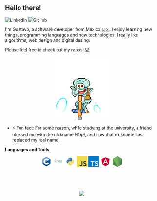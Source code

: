 ## Hello there!

[<img alt="LinkedIn" width="22px" src="https://cdn.jsdelivr.net/npm/simple-icons@v3/icons/linkedin.svg" />][linkedin]
[<img alt="GitHub" width="22px" src="https://cdn.jsdelivr.net/npm/simple-icons@v3/icons/github.svg" />][github]

[linkedin]: https://www.linkedin.com/in/gustavo-rueda/
[github]: https://github.com/GustavoRuedaEnriquez
 
I'm Gustavo, a software developer from Mexico 🇲🇽. I enjoy learning new things, programming languages and new technologies. I really like algorithms, web design and digital desing.

Please feel free to check out my repos! 💻

<div align='center'>
<img src="./jumping_squidward.gif" alt="My depression is chronic, but this ass is iconic"/>
</div>

- ⚡ Fun fact: For some reason, while studying at the university, a friend blessed me with the nickname _Wapi_, and now that nickname has replaced my real name.

**Languages and Tools:**
<div align='center'>
<code style="line-height: 35px"><img height="35" src="https://raw.githubusercontent.com/github/explore/80688e429a7d4ef2fca1e82350fe8e3517d3494d/topics/c/c.png"></code>
<code><img height="35" src="https://raw.githubusercontent.com/github/explore/80688e429a7d4ef2fca1e82350fe8e3517d3494d/topics/java/java.png"></code>
<code><img height="35" src="https://raw.githubusercontent.com/github/explore/80688e429a7d4ef2fca1e82350fe8e3517d3494d/topics/python/python.png"></code>
<code><img height="35" src="https://raw.githubusercontent.com/github/explore/80688e429a7d4ef2fca1e82350fe8e3517d3494d/topics/javascript/javascript.png"></code>
<code><img height="35" src="https://raw.githubusercontent.com/github/explore/80688e429a7d4ef2fca1e82350fe8e3517d3494d/topics/typescript/typescript.png"></code>
<code><img height="35" src="https://raw.githubusercontent.com/github/explore/80688e429a7d4ef2fca1e82350fe8e3517d3494d/topics/angular/angular.png"></code>
<code><img height="35" src="https://raw.githubusercontent.com/github/explore/80688e429a7d4ef2fca1e82350fe8e3517d3494d/topics/nodejs/nodejs.png"></code>

<br><br>

<a href="https://github.com/anuraghazra/github-readme-stats">
  <img align="center" src="https://github-readme-stats.vercel.app/api/top-langs/?username=GustavoRuedaEnriquez&exclude_repo=rise-practice-1,rse-practica-3,rse-practica-2,rse-practica-1,Ramirez_Rueda_PracticaNo4,Rueda_EX2,Ramirez_Rueda_TareaNo14,Ramirez_Rueda_Practica3,Ramirez_Rueda_TareaNo13,Ramirez_Rueda_Practica2,Ramirez_Rueda_TareaNo11,Ramirez_Rueda_TareaNo10,Ramirez_Rueda_TareaNo9,Ramirez_Rueda_Examen_1,Ramirez_Rueda_Practica1,Ramirez_Rueda_TareaNo8,Ramirez_Rueda_TareaNo6,Ramirez_Rueda_TareaNo5,Ramirez_Rueda_TareaNo3&hide=html,css,scss,verilog&layout=compact" />
</a>
</div>
